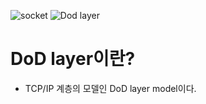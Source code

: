 ![socket](https://img1.daumcdn.net/thumb/R1280x0/?scode=mtistory2&fname=https%3A%2F%2Fblog.kakaocdn.net%2Fdn%2FEgcag%2FbtrN33JiTAI%2FwAhz7vWIBSsZsu4hIWhYP1%2Fimg.png)
![Dod layer](https://www.oreilly.com/api/v2/epubs/9781118435250/files/images/ch002-f001.jpg)
# DoD layer이란?
* TCP/IP 계층의 모델인 DoD layer model이다. 